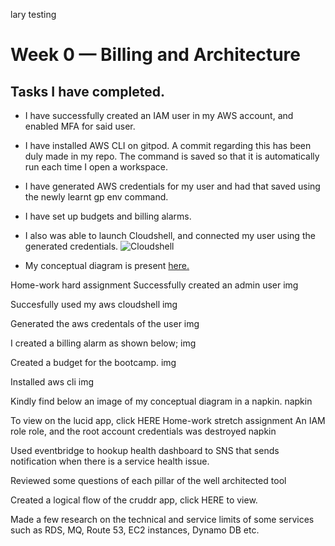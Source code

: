 lary testing
# Week 0 — Billing and Architecture

## Tasks I have completed.
- I have successfully created an IAM user in my AWS account, and enabled MFA for said user.

- I have installed AWS CLI on gitpod. A commit regarding this has been duly made in my repo. The command is saved so that it is automatically run each time I open a workspace.

- I have generated AWS credentials for my user and had that saved using the newly learnt gp env command.


- I have set up budgets and billing alarms.

- I also was able to launch Cloudshell, and connected my user using the generated credentials.
![Cloudshell](../Materials/Screenshot%20(271).jpg)

- My conceptual diagram is present [here.](https://lucid.app/lucidchart/8314f318-8de0-4477-9825-ee0e537a8df7/edit?viewport_loc=-642%2C-120%2C1932%2C860%2C0_0&invitationId=inv_1cd030b5-9153-445a-805d-2f6c769d1198)

Home-work hard assignment
Successfully created an admin user img

Succesfully used my aws cloudshell img

Generated the aws credentals of the user img

I created a billing alarm as shown below; img

Created a budget for the bootcamp. img

Installed aws cli img

Kindly find below an image of my conceptual diagram in a napkin. napkin

To view on the lucid app, click HERE
Home-work stretch assignment
An IAM role role, and the root account credentials was destroyed napkin

Used eventbridge to hookup health dashboard to SNS that sends notification when there is a service health issue.

Reviewed some questions of each pillar of the well architected tool

Created a logical flow of the cruddr app, click HERE to view.

Made a few research on the technical and service limits of some services such as RDS, MQ, Route 53, EC2 instances, Dynamo DB etc.

